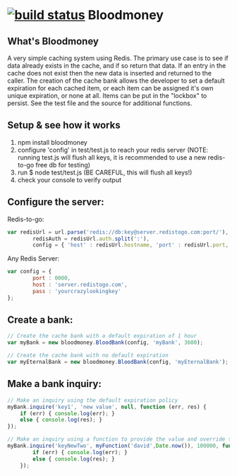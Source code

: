 [![build status](https://secure.travis-ci.org/deremer/Bloodmoney.png)](http://travis-ci.org/deremer/Bloodmoney)
Bloodmoney
============

## What's Bloodmoney

A very simple caching system using Redis. The primary use case is to see if data already exists in the cache, and if so return that data. If an entry in the cache does not exist then the new data is inserted and returned to the caller. The creation of the cache bank allows the developer to set a default expiration for each cached item, or each item can be assigned it's own unique expiration, or none at all. Items can be put in the "lockbox" to persist. See the test file and the source for additional functions.

## Setup & see how it works

1. npm install bloodmoney
2. configure 'config' in test/test.js to reach your redis server
   (NOTE: running test.js will flush all keys, it is recommended to use a new redis-to-go free db for testing)
3. run $ node test/test.js (BE CAREFUL, this will flush all keys!)
4. check your console to verify output


## Configure the server:

Redis-to-go:

```javascript
var redisUrl = url.parse('redis://db:key@server.redistogo.com:port/'), // Replace with real URL
		redisAuth = redisUrl.auth.split(':'),
		config = { 'host' : redisUrl.hostname, 'port' : redisUrl.port, 'db' : redisAuth[0], 'pass' : redisAuth[1]};
```

Any Redis Server:

```javascript
var	config = {
		port : 0000,
		host : 'server.redistogo.com',
		pass : 'yourcrazylookingkey'
};
```

## Create a bank:

```javascript
// Create the cache bank with a default expiration of 1 hour
var myBank = new bloodmoney.BloodBank(config, 'myBank', 3600);

// Create the cache bank with no default expiration
var myEternalBank = new bloodmoney.BloodBank(config, 'myEternalBank');
```

## Make a bank inquiry:

```javascript
// Make an inquiry using the default expiration policy
myBank.inquire('key1', 'new value', null, function (err, res) {
	if (err) { console.log(err); }
	else { console.log(res); }
});

// Make an inquiry using a function to provide the value and override the default expiration policy
myBank.inquire('keyNewTwo', myFunction('david',Date.now()), 100000, function (err, res) {
		if (err) { console.log(err); }
		else { console.log(res); }
	});
```